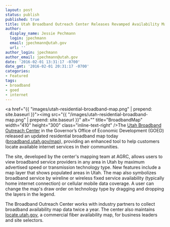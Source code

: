 ```yaml
---
layout: post
status: publish
published: true
title: Utah Broadband Outreach Center Releases Revamped Availability Map
author:
  display_name: Jessie Pechmann
  login: jpechmann
  email: jpechmann@utah.gov
  url: ''
author_login: jpechmann
author_email: jpechmann@utah.gov
date: '2016-02-01 13:31:17 -0700'
date_gmt: '2016-02-01 20:31:17 -0700'
categories:
- Featured
tags:
- broadband
- goed
- internet
---
```


<a href="{{ "images/utah-residential-broadband-map.png" | prepend: site.baseurl }}"><img src="{{ "/images/utah-residential-broadband-map.png" | prepend: site.baseurl }}" alt="" title="BroadbandMap" width="410" height="300" class="inline-text-right" />The <a href="http://broadband.utah.gov/">Utah Broadband Outreach Center</a> in the Governor’s Office of Economic Development (GOED) released an updated residential broadband map today (<a href="http://broadband.utah.gov/map/">broadband.utah.gov/map</a>), providing an enhanced tool to help customers locate available internet services in their communities.

The site, developed by the center's mapping team at AGRC, allows users to view broadband service providers in any area in Utah by maximum advertised speed or transmission technology type. New features include a map layer that shows populated areas in Utah. The map also symbolizes broadband service by wireline or wireless fixed service availability (typically home internet connection) or cellular mobile data coverage. A user can change the map's draw order on technology type by dragging and dropping the layers in the legend.    

The Broadband Outreach Center works with industry partners to collect broadband availability map data twice a year. The center also maintains <a href="http://locate.utah.gov/">locate.utah.gov</a>, a commercial fiber availability map, for business leaders and site selectors.  
